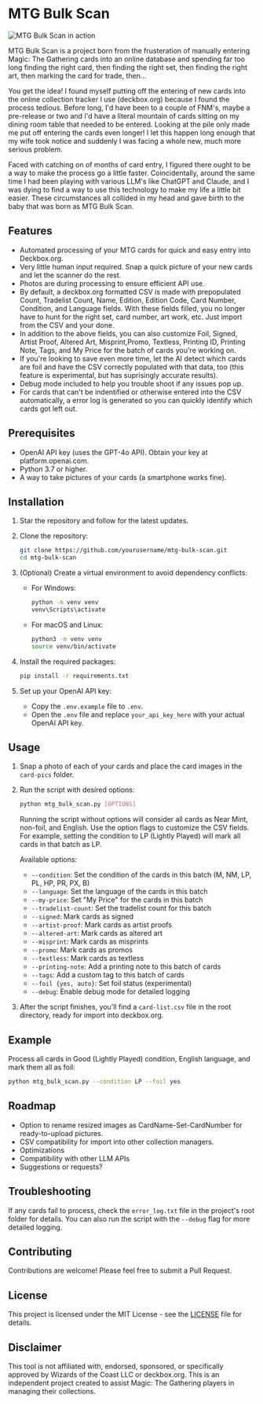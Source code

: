 # MTG Bulk Scan

![MTG Bulk Scan in action](./Assets/demo.gif)

MTG Bulk Scan is a project born from the frusteration of manually entering Magic: The Gathering cards into an online database and spending far too long finding the right card, then finding the right set, then finding the right art, then marking the card for trade, then...

You get the idea! I found myself putting off the entering of new cards into the online collection tracker I use (deckbox.org) because I found the process tedious. Before long, I'd have been to a couple of FNM's, maybe a pre-release or two and I'd have a literal mountain of cards sitting on my dining room table that needed to be entered. Looking at the pile only made me put off entering the cards even longer! I let this happen long enough that my wife took notice and suddenly I was facing a whole new, much more serious problem. 

Faced with catching on of months of card entry, I figured there ought to be a way to make the process go a little faster. Coincidentally, around the same time I had been playing with various LLM's like ChatGPT and Claude, and I was dying to find a way to use this technology to make my life a little bit easier. These circumstances all collided in my head and gave birth to the baby that was born as MTG Bulk Scan.

## Features

- Automated processing of your MTG cards for quick and easy entry into Deckbox.org.
- Very little human input required. Snap a quick picture of your new cards and let the scanner do the rest.
- Photos are during processing to ensure efficient API use.
- By default, a deckbox.org formatted CSV is made with prepopulated Count, Tradelist Count, Name, Edition, Edition Code, Card Number, Condition, and Language fields. With these fields filled, you no longer have to hunt for the right set, card number, art work, etc. Just import from the CSV and your done.
- In addition to the above fields, you can also customize Foil, Signed, Artist Proof, Altered Art, Misprint,Promo, Textless, Printing ID, Printing Note, Tags, and My Price for the batch of cards you're working on.
- If you're looking to save even more time, let the AI detect which cards are foil and have the CSV correctly populated with that data, too (this feature is experimental, but has suprisingly accurate results).
- Debug mode included to help you trouble shoot if any issues pop up.
- For cards that can't be indentified or otherwise entered into the CSV automatically, a error log is generated so you can quickly identify which cards got left out.

## Prerequisites

- OpenAI API key (uses the GPT-4o API). Obtain your key at platform.openai.com.
- Python 3.7 or higher.
- A way to take pictures of your cards (a smartphone works fine).

## Installation

1. Star the repository and follow for the latest updates.

2. Clone the repository:
   ```bash
   git clone https://github.com/yourusername/mtg-bulk-scan.git
   cd mtg-bulk-scan
   ```

3. (Optional) Create a virtual environment to avoid dependency conflicts:
   - For Windows:
     ```bash
     python -m venv venv
     venv\Scripts\activate
     ```
   - For macOS and Linux:
     ```bash
     python3 -m venv venv
     source venv/bin/activate
     ```

4. Install the required packages:
   ```bash
   pip install -r requirements.txt
   ```

5. Set up your OpenAI API key:
   - Copy the `.env.example` file to `.env`.
   - Open the `.env` file and replace `your_api_key_here` with your actual OpenAI API key.

## Usage

1. Snap a photo of each of your cards and place the card images in the `card-pics` folder.

2. Run the script with desired options:
   ```bash
   python mtg_bulk_scan.py [OPTIONS]
   ```
   Running the script without options will consider all cards as Near Mint, non-foil, and English. Use the option flags to customize the CSV fields. For example, setting the condition to LP (Lightly Played) will mark all cards in that batch as LP.

   Available options:
   - `--condition`: Set the condition of the cards in this batch (M, NM, LP, PL, HP, PR, PX, B)
   - `--language`: Set the language of the cards in this batch
   - `--my-price`: Set "My Price" for the cards in this batch
   - `--tradelist-count`: Set the tradelist count for this batch
   - `--signed`: Mark cards as signed
   - `--artist-proof`: Mark cards as artist proofs
   - `--altered-art`: Mark cards as altered art
   - `--misprint`: Mark cards as misprints
   - `--promo`: Mark cards as promos
   - `--textless`: Mark cards as textless
   - `--printing-note`: Add a printing note to this batch of cards
   - `--tags`: Add a custom tag to this batch of cards
   - `--foil {yes, auto}`: Set foil status (experimental)
   - `--debug`: Enable debug mode for detailed logging

3. After the script finishes, you'll find a `card-list.csv` file in the root directory, ready for import into deckbox.org.

## Example

Process all cards in Good (Lightly Played) condition, English language, and mark them all as foil:
```bash
python mtg_bulk_scan.py --condition LP --foil yes
```

## Roadmap

- Option to rename resized images as CardName-Set-CardNumber for ready-to-upload pictures.
- CSV compatibility for import into other collection managers.
- Optimizations
- Compatibility with other LLM APIs
- Suggestions or requests?

## Troubleshooting

If any cards fail to process, check the `error_log.txt` file in the project's root folder for details. You can also run the script with the `--debug` flag for more detailed logging.

## Contributing

Contributions are welcome! Please feel free to submit a Pull Request.

## License

This project is licensed under the MIT License - see the [LICENSE](LICENSE) file for details.

## Disclaimer

This tool is not affiliated with, endorsed, sponsored, or specifically approved by Wizards of the Coast LLC or deckbox.org. This is an independent project created to assist Magic: The Gathering players in managing their collections.
